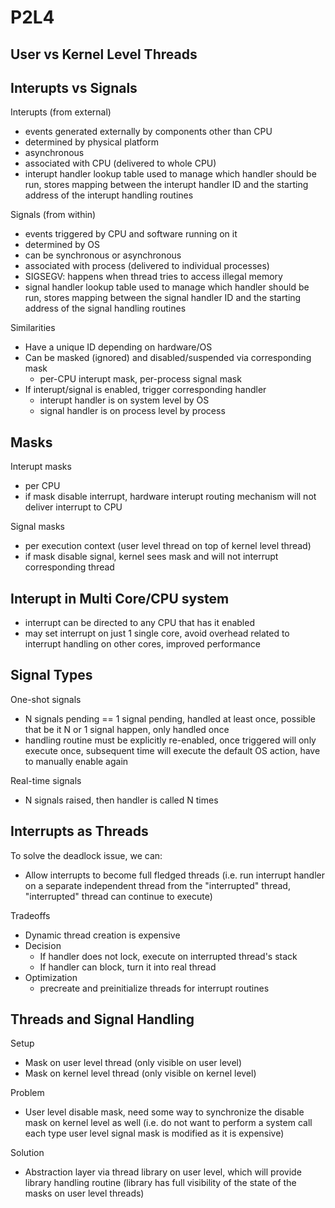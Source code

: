 # P2L4

## User vs Kernel Level Threads

## Interupts vs Signals

Interupts (from external)
- events generated externally by components other than CPU
- determined by physical platform
- asynchronous
- associated with CPU (delivered to whole CPU)
- interupt handler lookup table used to manage which handler should be run, stores mapping between the interupt handler ID and the starting address of the interupt handling routines

Signals (from within)
- events triggered by CPU and software running on it
- determined by OS
- can be synchronous or asynchronous
- associated with process (delivered to individual processes)
- SIGSEGV: happens when thread tries to access illegal memory
- signal handler lookup table used to manage which handler should be run, stores mapping between the signal handler ID and the starting address of the signal handling routines

Similarities
- Have a unique ID depending on hardware/OS
- Can be masked (ignored) and disabled/suspended via corresponding mask
    - per-CPU interupt mask, per-process signal mask
- If interupt/signal is enabled, trigger corresponding handler
    - interupt handler is on system level by OS
    - signal handler is on process level by process

## Masks

Interupt masks
- per CPU
- if mask disable interrupt, hardware interupt routing mechanism will not deliver interrupt to CPU

Signal masks
- per execution context (user level thread on top of kernel level thread)
- if mask disable signal, kernel sees mask and will not interrupt corresponding thread

## Interupt in Multi Core/CPU system

- interrupt can be directed to any CPU that has it enabled
- may set interrupt on just 1 single core, avoid overhead related to interrupt handling on other cores, improved performance

## Signal Types

One-shot signals
- N signals pending == 1 signal pending, handled at least once, possible that be it N or 1 signal happen, only handled once
- handling routine must be explicitly re-enabled, once triggered will only execute once, subsequent time will execute the default OS action, have to manually enable again

Real-time signals
- N signals raised, then handler is called N times

## Interrupts as Threads

To solve the deadlock issue, we can:
- Allow interrupts to become full fledged threads (i.e. run interrupt handler on a separate independent thread from the "interrupted" thread, "interrupted" thread can continue to execute)

Tradeoffs
- Dynamic thread creation is expensive
- Decision
    - If handler does not lock, execute on interrupted thread's stack
    - If handler can block, turn it into real thread
- Optimization
    - precreate and preinitialize threads for interrupt routines

## Threads and Signal Handling

Setup
- Mask on user level thread (only visible on user level)
- Mask on kernel level thread (only visible on kernel level)

Problem
- User level disable mask, need some way to synchronize the disable mask on kernel level as well (i.e. do not want to perform a system call each type user level signal mask is modified as it is expensive)

Solution
- Abstraction layer via thread library on user level, which will provide library handling routine (library has full visibility of the state of the masks on user level threads)